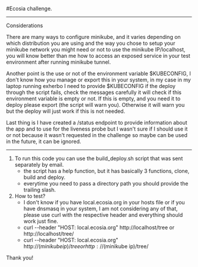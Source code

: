 #Ecosia challenge.
***
Considerations

There are many ways to configure minikube, and it varies depending on which distribution you are using
and the way you chose to setup your minikube network you might need or not to use the minikube IP/localhost,
you will know better than me how to access an exposed service in your test environment after running minikube tunnel.

Another point is the use or not of the environment variable $KUBECONFIG, I don't know how you manage or export
this in your system, in my case in my laptop running exherbo I need to provide $KUBECONFIG if the deploy through
the script fails, check the messages carefully it will check if this environment variable is empty or not.
If this is empty, and you need it to deploy please export (the script will warn you).
Otherwise it will warn you but the deploy will just work if this is not needed.

Last thing is I have created a /status endpoint to provide information about the app and to use for the liveness probe
but I wasn't sure if I should use it or not because it wasn't requested in the challenge so maybe can be used
in the future, it can be ignored.
***
1. To run this code you can use the build_deploy.sh script that was sent separately by email.
    * the script has a help function, but it has basically 3 functions, clone, build and deploy.
    * everytime you need to pass a directory path you should provide the trailing slash.
2. How to test?
    * I don't know if you have local.ecosia.org in your hosts file or if you have dnsmasq in your system, I am
not considering any of that, please use curl with the respective header and everything should work just fine.
    * curl --header "HOST: local.ecosia.org" http://localhost/tree or http://localhost/tree/<NAME>
    * curl --header "HOST: local.ecosia.org" http://$(minikube ip)/tree or http://$(minikube ip)/tree/<NAME> 

Thank you!